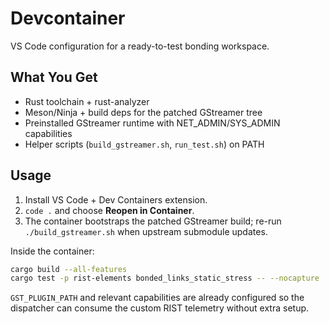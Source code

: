 # Devcontainer

VS Code configuration for a ready-to-test bonding workspace.

## What You Get

- Rust toolchain + rust-analyzer
- Meson/Ninja + build deps for the patched GStreamer tree
- Preinstalled GStreamer runtime with NET_ADMIN/SYS_ADMIN capabilities
- Helper scripts (`build_gstreamer.sh`, `run_test.sh`) on PATH

## Usage

1. Install VS Code + Dev Containers extension.
2. `code .` and choose **Reopen in Container**.
3. The container bootstraps the patched GStreamer build; re-run `./build_gstreamer.sh` when upstream submodule updates.

Inside the container:

```bash
cargo build --all-features
cargo test -p rist-elements bonded_links_static_stress -- --nocapture
```

`GST_PLUGIN_PATH` and relevant capabilities are already configured so the dispatcher can consume the custom RIST telemetry without extra setup.
